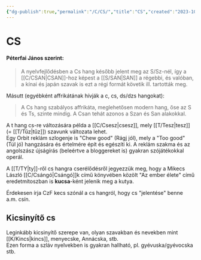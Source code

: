 ```yaml
---
{"dg-publish":true,"permalink":"/C/CS/","title":"CS","created":"2023-10-22T03:23","updated":"2025-08-10T02:13"}
---
```



# CS



#### Péterfai János szerint:  

> A nyelvfejlődésben a Cs hang később jelent meg az S/Sz-nél, így a [[C/CSAN\|CSAN]]-hoz képest a [[S/SAN\|SAN]] a régebbi, és valóban, a kínai és japán szavak is ezt a régi formát követik ill. tartották meg.  

Másutt (egyébként affrikátának hívják a c, cs, ds/dzs hangokat):  
> A Cs hang szabályos affrikáta, meglehetősen modern hang, őse az S és Ts, szinte mindig. A Csan tehát azonos a Szan és San alakokkal.  

A t hang cs-re változására példa a [[C/Csesz\|csesz]], mely [[T/Tesz\|tesz]] (= [[T/Tűz\|tűz]]) szavunk változata lehet.  
Egy Orbit reklám szlogenje is "Chew good" (Rágj jól), mely a "Too good" (Túl jó) hangzására és értelmére épít és egészíti ki. A reklám szakma és az angolszász újságírás (beleértve a bloggereket is) gyakran szójátékokkal operál.  

A [[T/TY\|ty]]-ről cs hangra cserélődésről jegyezzük meg, hogy a Mikecs László [[C/Csángó\|Csángó]]k című könyvében közölt "Az ember élete" című eredetmítoszban is **kucsa**-ként jelenik meg a kutya.  

Érdekesen írja CzF kecs szónál a cs hangról, hogy cs "jelentése" benne a.m. csín.  

## Kicsinyítő cs

Leginkább kicsinyítő szerepe van, olyan szavakban és nevekben mint [[K/Kincs\|kincs]], menyecske, Annácska, stb.  
Ezen forma a szláv nyelvekben is gyakran hallható, pl. gyévuska/gyévocska stb.  